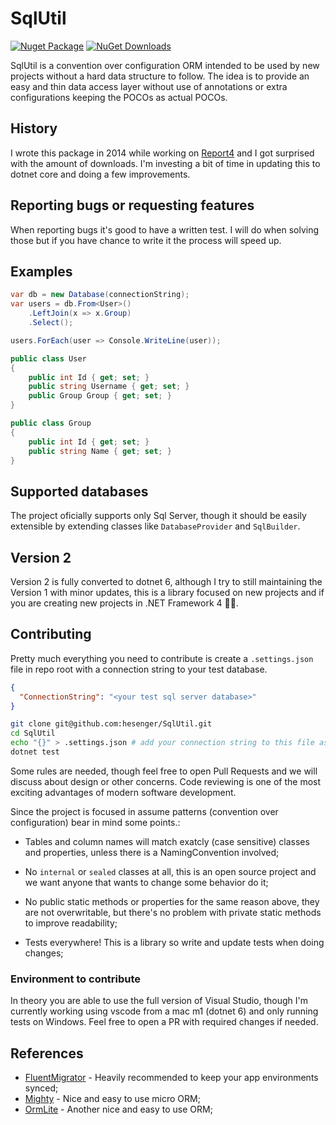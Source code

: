 # SqlUtil

[![Nuget Package](https://img.shields.io/nuget/v/SqlUtil.svg)](https://www.nuget.org/packages/FluentMigrator/)
[![NuGet Downloads](https://img.shields.io/nuget/dt/SqlUtil.svg)](https://www.nuget.org/packages/FluentMigrator/)

SqlUtil is a convention over configuration ORM intended to be used by
new projects without a hard data structure to follow. The idea is to provide
an easy and thin data access layer without use of annotations or extra
configurations keeping the POCOs as actual POCOs.

## History

I wrote this package in 2014 while working on
[Report4](https://www.nuget.org/packages/Report4/) and I got surprised with
the amount of downloads. I'm investing a bit of time in updating this to dotnet
core and doing a few improvements.

## Reporting bugs or requesting features

When reporting bugs it's good to have a written test. I will do when solving
those but if you have chance to write it the process will speed up.

## Examples

```csharp
var db = new Database(connectionString);
var users = db.From<User>()
    .LeftJoin(x => x.Group)
    .Select();

users.ForEach(user => Console.WriteLine(user));

public class User
{
    public int Id { get; set; }
    public string Username { get; set; }
    public Group Group { get; set; }
}

public class Group
{
    public int Id { get; set; }
    public string Name { get; set; }
}
```

## Supported databases

The project oficially supports only Sql Server, though it should be easily
extensible by extending classes like `DatabaseProvider` and `SqlBuilder`.

## Version 2

Version 2 is fully converted to dotnet 6, although I try to still maintaining
the Version 1 with minor updates, this is a library focused on new projects
and if you are creating new projects in .NET Framework 4 🤷‍♂️.

## Contributing

Pretty much everything you need to contribute is create a `.settings.json` file
in repo root with a connection string to your test database.

```json
{
  "ConnectionString": "<your test sql server database>"
}
```

```bash
git clone git@github.com:hesenger/SqlUtil.git
cd SqlUtil
echo "{}" > .settings.json # add your connection string to this file as above
dotnet test
```

Some rules are needed, though feel free to open Pull Requests and we will
discuss about design or other concerns. Code reviewing is one of the most
exciting advantages of modern software development.

Since the project is focused in assume patterns (convention over configuration)
bear in mind some points.:

- Tables and column names will match exatcly (case sensitive) classes and
  properties, unless there is a NamingConvention involved;

- No `internal` or `sealed` classes at all, this is an open source project and
  we want anyone that wants to change some behavior do it;

- No public static methods or properties for the same reason above, they are not
  overwritable, but there's no problem with private static methods to improve
  readability;

- Tests everywhere! This is a library so write and update tests when doing
  changes;

### Environment to contribute

In theory you are able to use the full version of Visual Studio, though I'm
currently working using vscode from a mac m1 (dotnet 6) and only running tests
on Windows. Feel free to open a PR with required changes if needed.

## References

- [FluentMigrator](https://github.com/fluentmigrator/fluentmigrator) - Heavily
  recommended to keep your app environments synced;
- [Mighty](https://github.com/MightyOrm/Mighty) - Nice and easy to use micro
  ORM;
- [OrmLite](https://docs.servicestack.net/ormlite) - Another nice and easy to
  use ORM;
